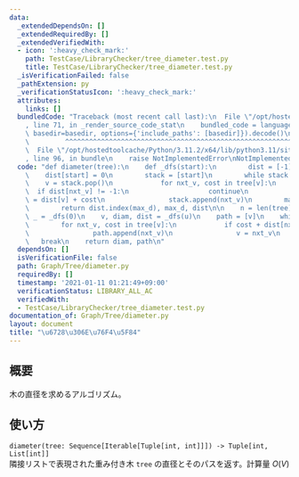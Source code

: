 ```yaml
---
data:
  _extendedDependsOn: []
  _extendedRequiredBy: []
  _extendedVerifiedWith:
  - icon: ':heavy_check_mark:'
    path: TestCase/LibraryChecker/tree_diameter.test.py
    title: TestCase/LibraryChecker/tree_diameter.test.py
  _isVerificationFailed: false
  _pathExtension: py
  _verificationStatusIcon: ':heavy_check_mark:'
  attributes:
    links: []
  bundledCode: "Traceback (most recent call last):\n  File \"/opt/hostedtoolcache/Python/3.11.2/x64/lib/python3.11/site-packages/onlinejudge_verify/documentation/build.py\"\
    , line 71, in _render_source_code_stat\n    bundled_code = language.bundle(stat.path,\
    \ basedir=basedir, options={'include_paths': [basedir]}).decode()\n          \
    \         ^^^^^^^^^^^^^^^^^^^^^^^^^^^^^^^^^^^^^^^^^^^^^^^^^^^^^^^^^^^^^^^^^^^^^^^^^^^^^^^^^\n\
    \  File \"/opt/hostedtoolcache/Python/3.11.2/x64/lib/python3.11/site-packages/onlinejudge_verify/languages/python.py\"\
    , line 96, in bundle\n    raise NotImplementedError\nNotImplementedError\n"
  code: "def diameter(tree):\n    def _dfs(start):\n        dist = [-1] * n\n    \
    \    dist[start] = 0\n        stack = [start]\n        while stack:\n        \
    \    v = stack.pop()\n            for nxt_v, cost in tree[v]:\n              \
    \  if dist[nxt_v] != -1:\n                    continue\n                dist[nxt_v]\
    \ = dist[v] + cost\n                stack.append(nxt_v)\n        max_d = max(dist)\n\
    \        return dist.index(max_d), max_d, dist\n\n    n = len(tree)\n    u, _,\
    \ _ = _dfs(0)\n    v, diam, dist = _dfs(u)\n    path = [v]\n    while v != u:\n\
    \        for nxt_v, cost in tree[v]:\n            if cost + dist[nxt_v] == dist[v]:\n\
    \                path.append(nxt_v)\n                v = nxt_v\n             \
    \   break\n    return diam, path\n"
  dependsOn: []
  isVerificationFile: false
  path: Graph/Tree/diameter.py
  requiredBy: []
  timestamp: '2021-01-11 01:21:49+09:00'
  verificationStatus: LIBRARY_ALL_AC
  verifiedWith:
  - TestCase/LibraryChecker/tree_diameter.test.py
documentation_of: Graph/Tree/diameter.py
layout: document
title: "\u6728\u306E\u76F4\u5F84"
---
```


## 概要
木の直径を求めるアルゴリズム。

## 使い方
`diameter(tree: Sequence[Iterable[Tuple[int, int]]]) -> Tuple[int, List[int]]`  
隣接リストで表現された重み付き木 `tree` の直径とそのパスを返す。計算量 $O(V)$
